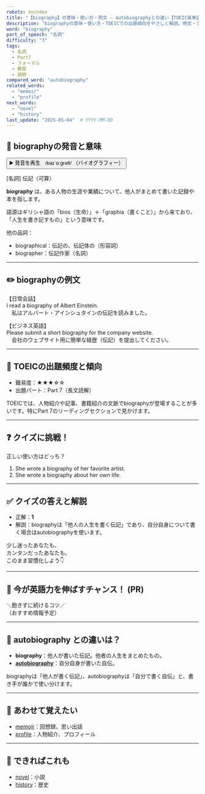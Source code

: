 ```yaml
---
robots: noindex
title: "【biography】の意味・使い方・例文 ― autobiographyとの違い【TOEIC英単語】"
description: "biographyの意味・使い方・TOEICでの出題傾向をやさしく解説。例文・クイズ付きでautobiographyとの違いもわかりやすく学べます。"
word: "biography"
part_of_speech: "名詞"
difficulty: "3"
tags:
  - 名詞
  - Part7
  - フォーマル
  - 教育
  - 説明
compared_word: "autobiography"
related_words:
  - "memoir"
  - "profile"
next_words:
  - "novel"
  - "history"
last_update: "2025-05-04"  # YYYY-MM-DD
---
```


## 🔰 biographyの発音と意味

<button class="play-audio" onclick="playTTS('biography')">
  <span class="play-audio-main">
    ▶️ 発音を再生　/baɪˈɑːɡrəfi/
  </span>
  <span class="play-audio-sub">
    （バイオグラフィー）
  </span>
</button>

[名詞] 伝記（可算）

**biography** は、ある人物の生涯や業績について、他人がまとめて書いた記録や本を指します。

語源はギリシャ語の「bios（生命）」＋「graphia（書くこと）」から来ており、「人生を書き記すもの」という意味です。

他の品詞：  
- biographical：伝記の、伝記体の（形容詞）
- biographer：伝記作家（名詞）

---

## ✏️ biographyの例文

【日常会話】  
I read a biography of Albert Einstein.  
　私はアルバート・アインシュタインの伝記を読みました。

【ビジネス英語】  
Please submit a short biography for the company website.  
　会社のウェブサイト用に簡単な経歴（伝記）を提出してください。

---

## 🎯 TOEICの出題頻度と傾向

- 難易度：★★★☆☆
- 出題パート：Part 7（長文読解）

TOEICでは、人物紹介や記事、書籍紹介の文脈でbiographyが登場することが多いです。特にPart 7のリーディングセクションで見かけます。

---

## ❓ クイズに挑戦！

正しい使い方はどっち？

1. She wrote a biography of her favorite artist.  
2. She wrote a biography about her own life.

---

## ✅ クイズの答えと解説

- 正解：**1**
- 解説：biographyは「他人の人生を書く伝記」であり、自分自身について書く場合はautobiographyを使います。

少し迷ったあなたも、  
カンタンだったあなたも、  
このまま習慣化しよう👇️

---

## 🚀 今が英語力を伸ばすチャンス！ (PR)

<div class="info-center">
＼飽きずに続けるコツ／<br>  
（おすすめ情報予定）
</div>

---

## 🤔  autobiography との違いは？

- **biography**：他人が書いた伝記。他者の人生をまとめたもの。
- **[autobiography](/word/autobiography/)**：自分自身が書いた自伝。

biographyは「他人が書く伝記」、autobiographyは「自分で書く自伝」と、書き手が誰かで使い分けます。

---

## 🧩 あわせて覚えたい

- [memoir](/word/memoir/)：回想録、思い出話
- [profile](/word/profile/)：人物紹介、プロフィール

---

## 📖 できればこれも

- [novel](/word/novel/)：小説
- [history](/word/history/)：歴史

<!-- cvid: aid29_bid27 -->
